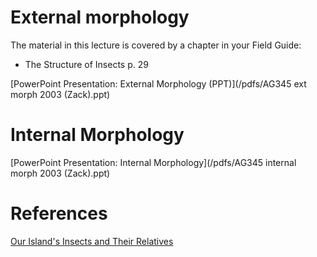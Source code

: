 <!--
.. title: Lecture 21-03: Insect morphology
.. slug: lecture-21-03-insect-morphology
.. date: 2021-08-25 12:45 UTC+10:00
.. tags: lecture
.. category:
.. link:
.. description:
.. type: text
-->

# External morphology

The material in this lecture is covered by a chapter in your Field Guide:

* The Structure of Insects p. 29

[PowerPoint Presentation: External Morphology (PPT)](/pdfs/AG345 ext morph 2003 (Zack).ppt)

# Internal Morphology

[PowerPoint Presentation: Internal Morphology](/pdfs/AG345 internal morph 2003 (Zack).ppt)

# References

[Our Island's Insects and Their Relatives](/pdfs/InsectBiology.pdf)
